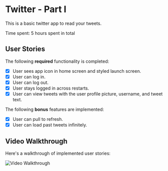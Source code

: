 # Twitter - Part I

This is a basic twitter app to read your tweets.

Time spent: 5 hours spent in total

## User Stories

The following **required** functionality is completed:

- [x] User sees app icon in home screen and styled launch screen.
- [x] User can log in. 
- [x] User can log out. 
- [x] User stays logged in across restarts. 
- [x] User can view tweets with the user profile picture, username, and tweet text. 

The following **bonus** features are implemented:

- [x] User can pull to refresh. 
- [x] User can load past tweets infinitely. 

## Video Walkthrough

Here's a walkthrough of implemented user stories:

<img src='http://g.recordit.co/KY4jLNCe37.gif' title='Video Walkthrough' width='' alt='Video Walkthrough' />
